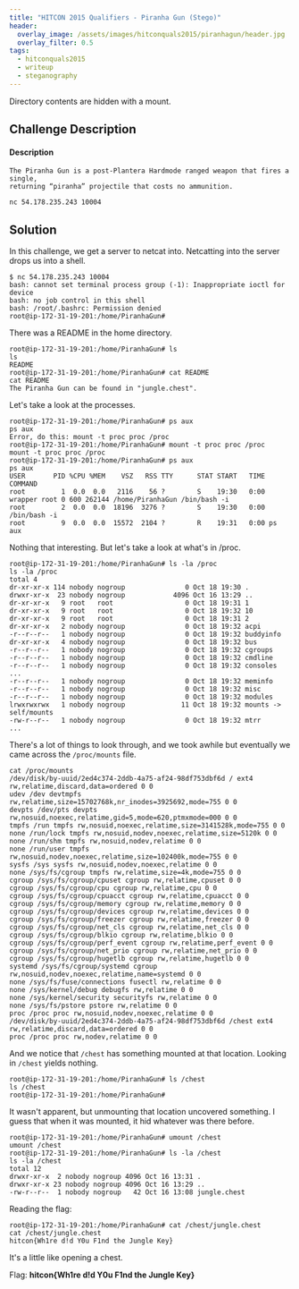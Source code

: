 ```yaml
---
title: "HITCON 2015 Qualifiers - Piranha Gun (Stego)"
header:
  overlay_image: /assets/images/hitconquals2015/piranhagun/header.jpg
  overlay_filter: 0.5
tags:
  - hitconquals2015
  - writeup
  - steganography
---
```


Directory contents are hidden with a mount.

## Challenge Description

#### Description

```
The Piranha Gun is a post-Plantera Hardmode ranged weapon that fires a single,
returning “piranha” projectile that costs no ammunition.

nc 54.178.235.243 10004
```

## Solution

In this challenge, we get a server to netcat into. Netcatting into the server
drops us into a shell.

```shell
$ nc 54.178.235.243 10004
bash: cannot set terminal process group (-1): Inappropriate ioctl for device
bash: no job control in this shell
bash: /root/.bashrc: Permission denied
root@ip-172-31-19-201:/home/PiranhaGun#
```

There was a README in the home directory.

```shell
root@ip-172-31-19-201:/home/PiranhaGun# ls
ls
README
root@ip-172-31-19-201:/home/PiranhaGun# cat README
cat README
The Piranha Gun can be found in "jungle.chest".
```

Let's take a look at the processes.

```shell
root@ip-172-31-19-201:/home/PiranhaGun# ps aux
ps aux
Error, do this: mount -t proc proc /proc
root@ip-172-31-19-201:/home/PiranhaGun# mount -t proc proc /proc
mount -t proc proc /proc
root@ip-172-31-19-201:/home/PiranhaGun# ps aux
ps aux
USER       PID %CPU %MEM    VSZ   RSS TTY      STAT START   TIME COMMAND
root         1  0.0  0.0   2116    56 ?        S    19:30   0:00 wrapper root 0 600 262144 /home/PiranhaGun /bin/bash -i
root         2  0.0  0.0  18196  3276 ?        S    19:30   0:00 /bin/bash -i
root         9  0.0  0.0  15572  2104 ?        R    19:31   0:00 ps aux
```

Nothing that interesting. But let's take a look at what's in /proc.

```shell
root@ip-172-31-19-201:/home/PiranhaGun# ls -la /proc
ls -la /proc
total 4
dr-xr-xr-x 114 nobody nogroup               0 Oct 18 19:30 .
drwxr-xr-x  23 nobody nogroup            4096 Oct 16 13:29 ..
dr-xr-xr-x   9 root   root                  0 Oct 18 19:31 1
dr-xr-xr-x   9 root   root                  0 Oct 18 19:32 10
dr-xr-xr-x   9 root   root                  0 Oct 18 19:31 2
dr-xr-xr-x   2 nobody nogroup               0 Oct 18 19:32 acpi
-r--r--r--   1 nobody nogroup               0 Oct 18 19:32 buddyinfo
dr-xr-xr-x   4 nobody nogroup               0 Oct 18 19:32 bus
-r--r--r--   1 nobody nogroup               0 Oct 18 19:32 cgroups
-r--r--r--   1 nobody nogroup               0 Oct 18 19:32 cmdline
-r--r--r--   1 nobody nogroup               0 Oct 18 19:32 consoles
...
-r--r--r--   1 nobody nogroup               0 Oct 18 19:32 meminfo
-r--r--r--   1 nobody nogroup               0 Oct 18 19:32 misc
-r--r--r--   1 nobody nogroup               0 Oct 18 19:32 modules
lrwxrwxrwx   1 nobody nogroup              11 Oct 18 19:32 mounts -> self/mounts
-rw-r--r--   1 nobody nogroup               0 Oct 18 19:32 mtrr
...
```

There's a lot of things to look through, and we took awhile but eventually we
came across the `/proc/mounts` file.

```shell
cat /proc/mounts
/dev/disk/by-uuid/2ed4c374-2ddb-4a75-af24-98df753dbf6d / ext4 rw,relatime,discard,data=ordered 0 0
udev /dev devtmpfs rw,relatime,size=15702768k,nr_inodes=3925692,mode=755 0 0
devpts /dev/pts devpts rw,nosuid,noexec,relatime,gid=5,mode=620,ptmxmode=000 0 0
tmpfs /run tmpfs rw,nosuid,noexec,relatime,size=3141528k,mode=755 0 0
none /run/lock tmpfs rw,nosuid,nodev,noexec,relatime,size=5120k 0 0
none /run/shm tmpfs rw,nosuid,nodev,relatime 0 0
none /run/user tmpfs rw,nosuid,nodev,noexec,relatime,size=102400k,mode=755 0 0
sysfs /sys sysfs rw,nosuid,nodev,noexec,relatime 0 0
none /sys/fs/cgroup tmpfs rw,relatime,size=4k,mode=755 0 0
cgroup /sys/fs/cgroup/cpuset cgroup rw,relatime,cpuset 0 0
cgroup /sys/fs/cgroup/cpu cgroup rw,relatime,cpu 0 0
cgroup /sys/fs/cgroup/cpuacct cgroup rw,relatime,cpuacct 0 0
cgroup /sys/fs/cgroup/memory cgroup rw,relatime,memory 0 0
cgroup /sys/fs/cgroup/devices cgroup rw,relatime,devices 0 0
cgroup /sys/fs/cgroup/freezer cgroup rw,relatime,freezer 0 0
cgroup /sys/fs/cgroup/net_cls cgroup rw,relatime,net_cls 0 0
cgroup /sys/fs/cgroup/blkio cgroup rw,relatime,blkio 0 0
cgroup /sys/fs/cgroup/perf_event cgroup rw,relatime,perf_event 0 0
cgroup /sys/fs/cgroup/net_prio cgroup rw,relatime,net_prio 0 0
cgroup /sys/fs/cgroup/hugetlb cgroup rw,relatime,hugetlb 0 0
systemd /sys/fs/cgroup/systemd cgroup rw,nosuid,nodev,noexec,relatime,name=systemd 0 0
none /sys/fs/fuse/connections fusectl rw,relatime 0 0
none /sys/kernel/debug debugfs rw,relatime 0 0
none /sys/kernel/security securityfs rw,relatime 0 0
none /sys/fs/pstore pstore rw,relatime 0 0
proc /proc proc rw,nosuid,nodev,noexec,relatime 0 0
/dev/disk/by-uuid/2ed4c374-2ddb-4a75-af24-98df753dbf6d /chest ext4 rw,relatime,discard,data=ordered 0 0
proc /proc proc rw,nodev,relatime 0 0
```

And we notice that `/chest` has something mounted at that location. Looking in
`/chest` yields nothing.

```shell
root@ip-172-31-19-201:/home/PiranhaGun# ls /chest
ls /chest
root@ip-172-31-19-201:/home/PiranhaGun#
```

It wasn't apparent, but unmounting that location uncovered something. I guess
that when it was mounted, it hid whatever was there before.

```shell
root@ip-172-31-19-201:/home/PiranhaGun# umount /chest
umount /chest
root@ip-172-31-19-201:/home/PiranhaGun# ls -la /chest
ls -la /chest
total 12
drwxr-xr-x  2 nobody nogroup 4096 Oct 16 13:31 .
drwxr-xr-x 23 nobody nogroup 4096 Oct 16 13:29 ..
-rw-r--r--  1 nobody nogroup   42 Oct 16 13:08 jungle.chest
```

Reading the flag:

```shell
root@ip-172-31-19-201:/home/PiranhaGun# cat /chest/jungle.chest
cat /chest/jungle.chest
hitcon{Wh1re d!d Y0u F1nd the Jungle Key}
```

It's a little like opening a chest.

Flag: **hitcon{Wh1re d!d Y0u F1nd the Jungle Key}**
